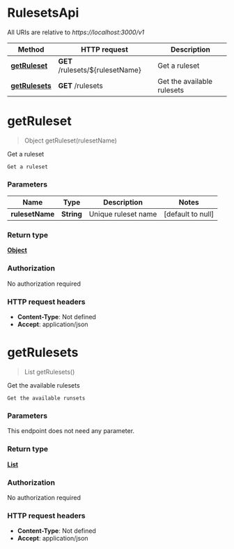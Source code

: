 # RulesetsApi

All URIs are relative to *https://localhost:3000/v1*

Method | HTTP request | Description
------------- | ------------- | -------------
[**getRuleset**](RulesetsApi.md#getRuleset) | **GET** /rulesets/${rulesetName} | Get a ruleset
[**getRulesets**](RulesetsApi.md#getRulesets) | **GET** /rulesets | Get the available rulesets


<a name="getRuleset"></a>
# **getRuleset**
> Object getRuleset(rulesetName)

Get a ruleset

    Get a ruleset

### Parameters

Name | Type | Description  | Notes
------------- | ------------- | ------------- | -------------
 **rulesetName** | **String**| Unique ruleset name | [default to null]

### Return type

[**Object**](../\Models/object.md)

### Authorization

No authorization required

### HTTP request headers

- **Content-Type**: Not defined
- **Accept**: application/json

<a name="getRulesets"></a>
# **getRulesets**
> List getRulesets()

Get the available rulesets

    Get the available runsets

### Parameters
This endpoint does not need any parameter.

### Return type

[**List**](../\Models/Ruleset.md)

### Authorization

No authorization required

### HTTP request headers

- **Content-Type**: Not defined
- **Accept**: application/json

